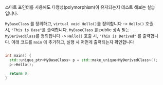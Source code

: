 스마트 포인터를 사용해도 다형성(polymorphism)이 유지되는지 테스트 해보는 실습입니다.

`MyBaseClass` 를 정의하고, `virtual void Hello()`를 정의합니다
-> `Hello()` 호출 시, `"This is Base"`를 출력합니다.
`MyBaseClass` 를 public 상속 받는 `MyDerivedClass`를 정의합니다
-> `Hello()` 호출 시, `"This is Derived"` 를 출력합니다.
아래 코드를 `main` 에 추가하고, 실행 시 어떤게 출력되는지 확인합니다

```c++

int main() {
  std::unique_ptr<MyBaseClass> p = std::make_unique<MyDerivedClass>();
  p->Hello();

  return 0;
}

```
